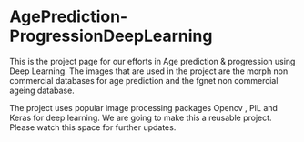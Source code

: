 # AgePrediction-ProgressionDeepLearning

This is the project page for our efforts in Age prediction & progression using Deep Learning.
The images that are used in the project are the morph non commercial databases for age prediction and the fgnet non commercial ageing database.

The project uses popular image processing packages Opencv , PIL and Keras for deep learning.
We are going to make this a reusable project. Please watch this space for further updates.
